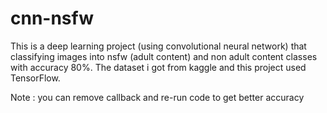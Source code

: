 # cnn-nsfw
This is a deep learning project (using convolutional neural network) that classifying images into nsfw (adult content) and non adult content classes with accuracy 80%. The dataset i got from kaggle and this project used TensorFlow.

Note : you can remove callback and re-run code to get better accuracy
